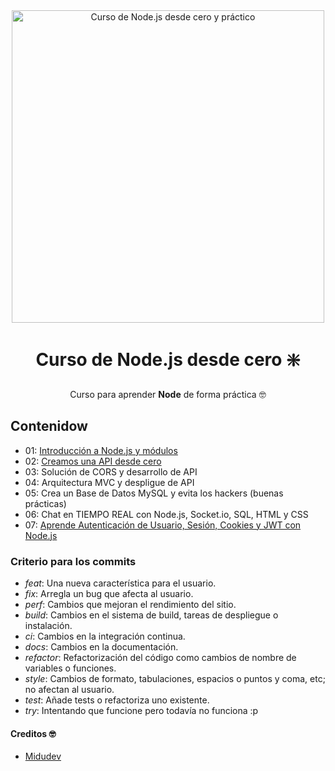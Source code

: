 <div align="center">
    <img alt="Curso de Node.js desde cero y práctico" src="https://github-production-user-asset-6210df.s3.amazonaws.com/1561955/254806429-8ff74316-d49e-4358-8b1e-07d7b5a64ed4.jpeg" width="500">

# Curso de Node.js desde cero ❇️
Curso para aprender **Node** de forma práctica 🤓
</div>

## Contenidow
- 01: [Introducción a Node.js y módulos](https://github.com/JuaniPucheta/Course-NodeJS/tree/main/01%20Introduccion%20y%20primeros%20pasos)
- 02: [Creamos una API desde cero](https://github.com/JuaniPucheta/Course-NodeJS/tree/main/02%20API%20con%20Express%20desde%20cero)
- 03: Solución de CORS y desarrollo de API
- 04: Arquitectura MVC y despligue de API
- 05: Crea un Base de Datos MySQL y evita los hackers (buenas prácticas)
- 06: Chat en TIEMPO REAL con Node.js, Socket.io, SQL, HTML y CSS
- 07: [Aprende Autenticación de Usuario, Sesión, Cookies y JWT con Node.js](https://github.com/JuaniPucheta/Course-NodeJS/tree/main/07%20Auth%20user%2C%20session%2C%20cookies%20y%20jwt)

### Criterio para los commits
- *feat*: Una nueva característica para el usuario.
- *fix*: Arregla un bug que afecta al usuario.
- *perf*: Cambios que mejoran el rendimiento del sitio.
- *build*: Cambios en el sistema de build, tareas de despliegue o instalación.
- *ci*: Cambios en la integración continua.
- *docs*: Cambios en la documentación.
- *refactor*: Refactorización del código como cambios de nombre de variables o funciones.
- *style*: Cambios de formato, tabulaciones, espacios o puntos y coma, etc; no afectan al usuario.
- *test*: Añade tests o refactoriza uno existente.
- *try*: Intentando que funcione pero todavía no funciona :p

<!-- hacer un creditos -->
#### Creditos 🤓
- [Midudev](https://github.com/midudev/curso-node-js)